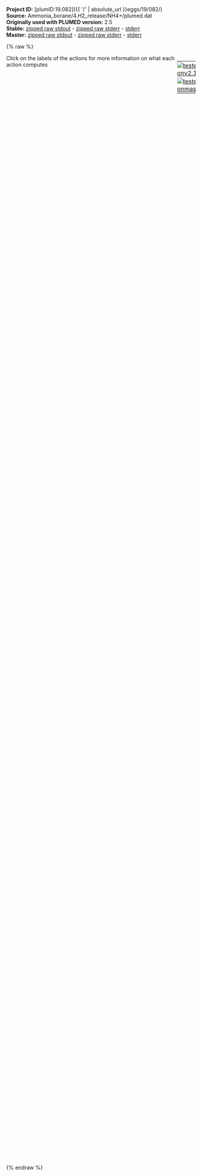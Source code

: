 **Project ID:** [plumID:19.082]({{ '/' | absolute_url }}eggs/19/082/)  
**Source:** Ammonia_borane/4.H2_release/NH4+/plumed.dat  
**Originally used with PLUMED version:** 2.5  
**Stable:** [zipped raw stdout](plumed.dat.plumed.stdout.txt.zip) - [zipped raw stderr](plumed.dat.plumed.stderr.txt.zip) - [stderr](plumed.dat.plumed.stderr)  
**Master:** [zipped raw stdout](plumed.dat.plumed_master.stdout.txt.zip) - [zipped raw stderr](plumed.dat.plumed_master.stderr.txt.zip) - [stderr](plumed.dat.plumed_master.stderr)  

{% raw %}
<div style="width: 100%; float:left">
<div style="width: 90%; float:left" id="value_details_data/Ammonia_borane/4.H2_release/NH4+/plumed.dat"> Click on the labels of the actions for more information on what each action computes </div>
<div style="width: 10%; float:left"><table><tr><td style="padding:1px"><a href="plumed.dat.plumed.stderr"><img src="https://img.shields.io/badge/v2.10-passing-green.svg" alt="tested onv2.10" /></a></td></tr><tr><td style="padding:1px"><a href="plumed.dat.plumed_master.stderr"><img src="https://img.shields.io/badge/master-passing-green.svg" alt="tested onmaster" /></a></td></tr></table></div></div>
<pre style="width=97%;">
<span style="color:blue" class="comment">#RESTART</span>
<span class="plumedtooltip" style="color:green">UNITS<span class="right">This command sets the internal units for the code. <a href="https://www.plumed.org/doc-master/user-doc/html/_u_n_i_t_s.html" style="color:green">More details</a><i></i></span></span> <span class="plumedtooltip">LENGTH<span class="right">the units of lengths<i></i></span></span>=A

<span style="display:none;" id="data/Ammonia_borane/4.H2_release/NH4+/plumed.dat">The UNITS action with label <b></b> calculates something</span><b name="data/Ammonia_borane/4.H2_release/NH4+/plumed.dath" onclick='showPath("data/Ammonia_borane/4.H2_release/NH4+/plumed.dat","data/Ammonia_borane/4.H2_release/NH4+/plumed.dath","data/Ammonia_borane/4.H2_release/NH4+/plumed.dath","violet")'>h</b><span style="display:none;" id="data/Ammonia_borane/4.H2_release/NH4+/plumed.dath">The GROUP action with label <b>h</b> calculates the following quantities:<table  align="center" frame="void" width="95%" cellpadding="5%"><tr><td width="5%"><b> Quantity </b>  </td><td width="5%"><b> Type </b>  </td><td><b> Description </b> </td></tr><tr><td width="5%">h</td><td width="5%"><font color="violet">atoms</font></td><td>indices of atoms specified in GROUP</td></tr></table></span>: <span class="plumedtooltip" style="color:green">GROUP<span class="right">Define a group of atoms so that a particular list of atoms can be referenced with a single label in definitions of CVs or virtual atoms. <a href="https://www.plumed.org/doc-master/user-doc/html/_g_r_o_u_p.html" style="color:green">More details</a><i></i></span></span> <span class="plumedtooltip">ATOMS<span class="right">the numerical indexes for the set of atoms in the group<i></i></span></span>=5-128:16,6-128:16,7-128:16,8-128:16,9-128:16,10-128:16,11-128:16,12-128:16,13-128:16,14-128:16,15-128:16,16-128:16   
<b name="data/Ammonia_borane/4.H2_release/NH4+/plumed.dathb" onclick='showPath("data/Ammonia_borane/4.H2_release/NH4+/plumed.dat","data/Ammonia_borane/4.H2_release/NH4+/plumed.dathb","data/Ammonia_borane/4.H2_release/NH4+/plumed.dathb","violet")'>hb</b><span style="display:none;" id="data/Ammonia_borane/4.H2_release/NH4+/plumed.dathb">The GROUP action with label <b>hb</b> calculates the following quantities:<table  align="center" frame="void" width="95%" cellpadding="5%"><tr><td width="5%"><b> Quantity </b>  </td><td width="5%"><b> Type </b>  </td><td><b> Description </b> </td></tr><tr><td width="5%">hb</td><td width="5%"><font color="violet">atoms</font></td><td>indices of atoms specified in GROUP</td></tr></table></span>: <span class="plumedtooltip" style="color:green">GROUP<span class="right">Define a group of atoms so that a particular list of atoms can be referenced with a single label in definitions of CVs or virtual atoms. <a href="https://www.plumed.org/doc-master/user-doc/html/_g_r_o_u_p.html" style="color:green">More details</a><i></i></span></span> <span class="plumedtooltip">ATOMS<span class="right">the numerical indexes for the set of atoms in the group<i></i></span></span>=7-128:16,8-128:16,13-128:16,14-128:16,15-128:16,16-128:16  
<b name="data/Ammonia_borane/4.H2_release/NH4+/plumed.dathn" onclick='showPath("data/Ammonia_borane/4.H2_release/NH4+/plumed.dat","data/Ammonia_borane/4.H2_release/NH4+/plumed.dathn","data/Ammonia_borane/4.H2_release/NH4+/plumed.dathn","violet")'>hn</b><span style="display:none;" id="data/Ammonia_borane/4.H2_release/NH4+/plumed.dathn">The GROUP action with label <b>hn</b> calculates the following quantities:<table  align="center" frame="void" width="95%" cellpadding="5%"><tr><td width="5%"><b> Quantity </b>  </td><td width="5%"><b> Type </b>  </td><td><b> Description </b> </td></tr><tr><td width="5%">hn</td><td width="5%"><font color="violet">atoms</font></td><td>indices of atoms specified in GROUP</td></tr></table></span>: <span class="plumedtooltip" style="color:green">GROUP<span class="right">Define a group of atoms so that a particular list of atoms can be referenced with a single label in definitions of CVs or virtual atoms. <a href="https://www.plumed.org/doc-master/user-doc/html/_g_r_o_u_p.html" style="color:green">More details</a><i></i></span></span> <span class="plumedtooltip">ATOMS<span class="right">the numerical indexes for the set of atoms in the group<i></i></span></span>=5-128:16,6-128:16,9-128:16,10-128:16,11-128:16,12-128:16  
<b name="data/Ammonia_borane/4.H2_release/NH4+/plumed.datn" onclick='showPath("data/Ammonia_borane/4.H2_release/NH4+/plumed.dat","data/Ammonia_borane/4.H2_release/NH4+/plumed.datn","data/Ammonia_borane/4.H2_release/NH4+/plumed.datn","violet")'>n</b><span style="display:none;" id="data/Ammonia_borane/4.H2_release/NH4+/plumed.datn">The GROUP action with label <b>n</b> calculates the following quantities:<table  align="center" frame="void" width="95%" cellpadding="5%"><tr><td width="5%"><b> Quantity </b>  </td><td width="5%"><b> Type </b>  </td><td><b> Description </b> </td></tr><tr><td width="5%">n</td><td width="5%"><font color="violet">atoms</font></td><td>indices of atoms specified in GROUP</td></tr></table></span>: <span class="plumedtooltip" style="color:green">GROUP<span class="right">Define a group of atoms so that a particular list of atoms can be referenced with a single label in definitions of CVs or virtual atoms. <a href="https://www.plumed.org/doc-master/user-doc/html/_g_r_o_u_p.html" style="color:green">More details</a><i></i></span></span> <span class="plumedtooltip">ATOMS<span class="right">the numerical indexes for the set of atoms in the group<i></i></span></span>=3-128:16,4-128:16   
<b name="data/Ammonia_borane/4.H2_release/NH4+/plumed.datb" onclick='showPath("data/Ammonia_borane/4.H2_release/NH4+/plumed.dat","data/Ammonia_borane/4.H2_release/NH4+/plumed.datb","data/Ammonia_borane/4.H2_release/NH4+/plumed.datb","violet")'>b</b><span style="display:none;" id="data/Ammonia_borane/4.H2_release/NH4+/plumed.datb">The GROUP action with label <b>b</b> calculates the following quantities:<table  align="center" frame="void" width="95%" cellpadding="5%"><tr><td width="5%"><b> Quantity </b>  </td><td width="5%"><b> Type </b>  </td><td><b> Description </b> </td></tr><tr><td width="5%">b</td><td width="5%"><font color="violet">atoms</font></td><td>indices of atoms specified in GROUP</td></tr></table></span>: <span class="plumedtooltip" style="color:green">GROUP<span class="right">Define a group of atoms so that a particular list of atoms can be referenced with a single label in definitions of CVs or virtual atoms. <a href="https://www.plumed.org/doc-master/user-doc/html/_g_r_o_u_p.html" style="color:green">More details</a><i></i></span></span> <span class="plumedtooltip">ATOMS<span class="right">the numerical indexes for the set of atoms in the group<i></i></span></span>=1-128:16,2-128:16 
<b name="data/Ammonia_borane/4.H2_release/NH4+/plumed.datbn1" onclick='showPath("data/Ammonia_borane/4.H2_release/NH4+/plumed.dat","data/Ammonia_borane/4.H2_release/NH4+/plumed.datbn1","data/Ammonia_borane/4.H2_release/NH4+/plumed.datbn1","violet")'>bn1</b><span style="display:none;" id="data/Ammonia_borane/4.H2_release/NH4+/plumed.datbn1">The GROUP action with label <b>bn1</b> calculates the following quantities:<table  align="center" frame="void" width="95%" cellpadding="5%"><tr><td width="5%"><b> Quantity </b>  </td><td width="5%"><b> Type </b>  </td><td><b> Description </b> </td></tr><tr><td width="5%">bn1</td><td width="5%"><font color="violet">atoms</font></td><td>indices of atoms specified in GROUP</td></tr></table></span>: <span class="plumedtooltip" style="color:green">GROUP<span class="right">Define a group of atoms so that a particular list of atoms can be referenced with a single label in definitions of CVs or virtual atoms. <a href="https://www.plumed.org/doc-master/user-doc/html/_g_r_o_u_p.html" style="color:green">More details</a><i></i></span></span> <span class="plumedtooltip">ATOMS<span class="right">the numerical indexes for the set of atoms in the group<i></i></span></span>=1-128:16,3-128:16 
<b name="data/Ammonia_borane/4.H2_release/NH4+/plumed.datbn2" onclick='showPath("data/Ammonia_borane/4.H2_release/NH4+/plumed.dat","data/Ammonia_borane/4.H2_release/NH4+/plumed.datbn2","data/Ammonia_borane/4.H2_release/NH4+/plumed.datbn2","violet")'>bn2</b><span style="display:none;" id="data/Ammonia_borane/4.H2_release/NH4+/plumed.datbn2">The GROUP action with label <b>bn2</b> calculates the following quantities:<table  align="center" frame="void" width="95%" cellpadding="5%"><tr><td width="5%"><b> Quantity </b>  </td><td width="5%"><b> Type </b>  </td><td><b> Description </b> </td></tr><tr><td width="5%">bn2</td><td width="5%"><font color="violet">atoms</font></td><td>indices of atoms specified in GROUP</td></tr></table></span>: <span class="plumedtooltip" style="color:green">GROUP<span class="right">Define a group of atoms so that a particular list of atoms can be referenced with a single label in definitions of CVs or virtual atoms. <a href="https://www.plumed.org/doc-master/user-doc/html/_g_r_o_u_p.html" style="color:green">More details</a><i></i></span></span> <span class="plumedtooltip">ATOMS<span class="right">the numerical indexes for the set of atoms in the group<i></i></span></span>=2-128:16,4-128:16 

<span id="data/Ammonia_borane/4.H2_release/NH4+/plumed.datcnHB_short"><b name="data/Ammonia_borane/4.H2_release/NH4+/plumed.datcnHB" onclick='showPath("data/Ammonia_borane/4.H2_release/NH4+/plumed.dat","data/Ammonia_borane/4.H2_release/NH4+/plumed.datcnHB","data/Ammonia_borane/4.H2_release/NH4+/plumed.datcnHB_shortcut","blue")'>cnHB</b><span style="display:none;" id="data/Ammonia_borane/4.H2_release/NH4+/plumed.datcnHB_shortcut">The COORDINATIONNUMBER action with label <b>cnHB</b> calculates the following quantities:<table  align="center" frame="void" width="95%" cellpadding="5%"><tr><td width="5%"><b> Quantity </b>  </td><td width="5%"><b> Type </b>  </td><td><b> Description </b> </td></tr><tr><td width="5%">cnHB</td><td width="5%"><font color="blue">vector</font></td><td>the coordination numbers of the specified atoms</td></tr><tr><td width="5%">cnHB_max</td><td width="5%"><font color="black">scalar</font></td><td>the maximum colvar</td></tr></table></span>: <span class="plumedtooltip" style="color:green">COORDINATIONNUMBER<span class="right">Calculate the coordination numbers of atoms so that you can then calculate functions of the distribution of This action is <a class="toggler" href='javascript:;' onclick='toggleDisplay("data/Ammonia_borane/4.H2_release/NH4+/plumed.datcnHB");'>a shortcut</a>. <a href="https://www.plumed.org/doc-master/user-doc/html/_c_o_o_r_d_i_n_a_t_i_o_n_n_u_m_b_e_r.html">More details</a><i></i></span></span> <span class="plumedtooltip">SPECIESA<span class="right">this keyword is used for colvars such as the coordination number<i></i></span></span>=<b name="data/Ammonia_borane/4.H2_release/NH4+/plumed.dathb">hb</b> <span class="plumedtooltip">SPECIESB<span class="right">this keyword is used for colvars such as the coordination number<i></i></span></span>=<b name="data/Ammonia_borane/4.H2_release/NH4+/plumed.datb">b</b> <span class="plumedtooltip">SWITCH<span class="right">the switching function that it used in the construction of the contact matrix<i></i></span></span>={RATIONAL D_0=0.0 R_0=1.8 NN=6 MM=12} <span class="plumedtooltip">MAX<span class="right">calculate the maximum value<i></i></span></span>={BETA=0.02}
</span><span id="data/Ammonia_borane/4.H2_release/NH4+/plumed.datcnHB_long" style="display:none;"><span style="color:blue" class="comment"># PLUMED interprets the command:
</span><span class="toggler" style="color:red" onclick='toggleDisplay("data/Ammonia_borane/4.H2_release/NH4+/plumed.datcnHB")'># cnHB: COORDINATIONNUMBER SPECIESA=hb SPECIESB=b SWITCH={RATIONAL D_0=0.0 R_0=1.8 NN=6 MM=12} MAX={BETA=0.02}</span>
<span style="color:blue" class="comment"># as follows (Click the red comment above to revert to the short version of the input):</span>
<b name="data/Ammonia_borane/4.H2_release/NH4+/plumed.datcnHB_grp" onclick='showPath("data/Ammonia_borane/4.H2_release/NH4+/plumed.dat","data/Ammonia_borane/4.H2_release/NH4+/plumed.datcnHB_grp","data/Ammonia_borane/4.H2_release/NH4+/plumed.datcnHB_grp","violet")'>cnHB_grp</b><span style="display:none;" id="data/Ammonia_borane/4.H2_release/NH4+/plumed.datcnHB_grp">The GROUP action with label <b>cnHB_grp</b> calculates the following quantities:<table  align="center" frame="void" width="95%" cellpadding="5%"><tr><td width="5%"><b> Quantity </b>  </td><td width="5%"><b> Type </b>  </td><td><b> Description </b> </td></tr><tr><td width="5%">cnHB_grp</td><td width="5%"><font color="violet">atoms</font></td><td>indices of atoms specified in GROUP</td></tr></table></span>: <span class="plumedtooltip" style="color:green">GROUP<span class="right">Define a group of atoms so that a particular list of atoms can be referenced with a single label in definitions of CVs or virtual atoms. <a href="https://www.plumed.org/doc-master/user-doc/html/_g_r_o_u_p.html" style="color:green">More details</a><i></i></span></span> <span class="plumedtooltip">ATOMS<span class="right">the numerical indexes for the set of atoms in the group<i></i></span></span>=<b name="data/Ammonia_borane/4.H2_release/NH4+/plumed.dathb">hb</b>
<b name="data/Ammonia_borane/4.H2_release/NH4+/plumed.datcnHB_mat" onclick='showPath("data/Ammonia_borane/4.H2_release/NH4+/plumed.dat","data/Ammonia_borane/4.H2_release/NH4+/plumed.datcnHB_mat","data/Ammonia_borane/4.H2_release/NH4+/plumed.datcnHB_mat","red")'>cnHB_mat</b><span style="display:none;" id="data/Ammonia_borane/4.H2_release/NH4+/plumed.datcnHB_mat">The CONTACT_MATRIX action with label <b>cnHB_mat</b> calculates the following quantities:<table  align="center" frame="void" width="95%" cellpadding="5%"><tr><td width="5%"><b> Quantity </b>  </td><td width="5%"><b> Type </b>  </td><td><b> Description </b> </td></tr><tr><td width="5%">cnHB_mat</td><td width="5%"><font color="red">matrix</font></td><td>a matrix containing the weights for the bonds between each pair of atoms</td></tr></table></span>: <span class="plumedtooltip" style="color:green">CONTACT_MATRIX<span class="right">Adjacency matrix in which two atoms are adjacent if they are within a certain cutoff. <a href="https://www.plumed.org/doc-master/user-doc/html/_c_o_n_t_a_c_t__m_a_t_r_i_x.html" style="color:green">More details</a><i></i></span></span> <span class="plumedtooltip">GROUPA<span class="right"><i></i></span></span>=<b name="data/Ammonia_borane/4.H2_release/NH4+/plumed.dathb">hb</b> <span class="plumedtooltip">GROUPB<span class="right"><i></i></span></span>=<b name="data/Ammonia_borane/4.H2_release/NH4+/plumed.datb">b</b> <span class="plumedtooltip">SWITCH<span class="right">specify the switching function to use between two sets of indistinguishable atoms<i></i></span></span>={RATIONAL D_0=0.0 R_0=1.8 NN=6 MM=12}
<b name="data/Ammonia_borane/4.H2_release/NH4+/plumed.datcnHB_ones" onclick='showPath("data/Ammonia_borane/4.H2_release/NH4+/plumed.dat","data/Ammonia_borane/4.H2_release/NH4+/plumed.datcnHB_ones","data/Ammonia_borane/4.H2_release/NH4+/plumed.datcnHB_ones","blue")'>cnHB_ones</b><span style="display:none;" id="data/Ammonia_borane/4.H2_release/NH4+/plumed.datcnHB_ones">The CONSTANT action with label <b>cnHB_ones</b> calculates the following quantities:<table  align="center" frame="void" width="95%" cellpadding="5%"><tr><td width="5%"><b> Quantity </b>  </td><td width="5%"><b> Type </b>  </td><td><b> Description </b> </td></tr><tr><td width="5%">cnHB_ones</td><td width="5%"><font color="blue">vector</font></td><td>the constant value that was read from the plumed input</td></tr></table></span>: <span class="plumedtooltip" style="color:green">ONES<span class="right">Create a constant vector with all elements equal to one <a href="https://www.plumed.org/doc-master/user-doc/html/_o_n_e_s.html" style="color:green">More details</a><i></i></span></span> <span class="plumedtooltip">SIZE<span class="right">the number of ones that you would like to create<i></i></span></span>=16
<b name="data/Ammonia_borane/4.H2_release/NH4+/plumed.datcnHB" onclick='showPath("data/Ammonia_borane/4.H2_release/NH4+/plumed.dat","data/Ammonia_borane/4.H2_release/NH4+/plumed.datcnHB","data/Ammonia_borane/4.H2_release/NH4+/plumed.datcnHB","blue")'>cnHB</b><span style="display:none;" id="data/Ammonia_borane/4.H2_release/NH4+/plumed.datcnHB">The MATRIX_VECTOR_PRODUCT action with label <b>cnHB</b> calculates the following quantities:<table  align="center" frame="void" width="95%" cellpadding="5%"><tr><td width="5%"><b> Quantity </b>  </td><td width="5%"><b> Type </b>  </td><td><b> Description </b> </td></tr><tr><td width="5%">cnHB</td><td width="5%"><font color="blue">vector</font></td><td>the vector that is obtained by taking the product between the matrix and the vector that were input</td></tr></table></span>: <span class="plumedtooltip" style="color:green">MATRIX_VECTOR_PRODUCT<span class="right">Calculate the product of the matrix and the vector <a href="https://www.plumed.org/doc-master/user-doc/html/_m_a_t_r_i_x__v_e_c_t_o_r__p_r_o_d_u_c_t.html" style="color:green">More details</a><i></i></span></span>  <span class="plumedtooltip">ARG<span class="right">the label for the matrix and the vector/scalar that are being multiplied<i></i></span></span>=<b name="data/Ammonia_borane/4.H2_release/NH4+/plumed.datcnHB_mat">cnHB_mat</b>,<b name="data/Ammonia_borane/4.H2_release/NH4+/plumed.datcnHB_ones">cnHB_ones</b>
<b name="data/Ammonia_borane/4.H2_release/NH4+/plumed.datcnHB_caverage" onclick='showPath("data/Ammonia_borane/4.H2_release/NH4+/plumed.dat","data/Ammonia_borane/4.H2_release/NH4+/plumed.datcnHB_caverage","data/Ammonia_borane/4.H2_release/NH4+/plumed.datcnHB_caverage","black")'>cnHB_caverage</b><span style="display:none;" id="data/Ammonia_borane/4.H2_release/NH4+/plumed.datcnHB_caverage">The MEAN action with label <b>cnHB_caverage</b> calculates the following quantities:<table  align="center" frame="void" width="95%" cellpadding="5%"><tr><td width="5%"><b> Quantity </b>  </td><td width="5%"><b> Type </b>  </td><td><b> Description </b> </td></tr><tr><td width="5%">cnHB_caverage</td><td width="5%"><font color="black">scalar</font></td><td>the mean of all the elements in the input vector</td></tr></table></span>: <span class="plumedtooltip" style="color:green">MEAN<span class="right">Calculate the arithmetic mean of the elements in a vector <a href="https://www.plumed.org/doc-master/user-doc/html/_m_e_a_n.html" style="color:green">More details</a><i></i></span></span> <span class="plumedtooltip">ARG<span class="right">the values input to this function<i></i></span></span>=<b name="data/Ammonia_borane/4.H2_release/NH4+/plumed.datcnHB">cnHB</b> <span class="plumedtooltip">PERIODIC<span class="right">if the output of your function is periodic then you should specify the periodicity of the function<i></i></span></span>=NO
<b name="data/Ammonia_borane/4.H2_release/NH4+/plumed.datcnHB_me_max" onclick='showPath("data/Ammonia_borane/4.H2_release/NH4+/plumed.dat","data/Ammonia_borane/4.H2_release/NH4+/plumed.datcnHB_me_max","data/Ammonia_borane/4.H2_release/NH4+/plumed.datcnHB_me_max","blue")'>cnHB_me_max</b><span style="display:none;" id="data/Ammonia_borane/4.H2_release/NH4+/plumed.datcnHB_me_max">The CUSTOM action with label <b>cnHB_me_max</b> calculates the following quantities:<table  align="center" frame="void" width="95%" cellpadding="5%"><tr><td width="5%"><b> Quantity </b>  </td><td width="5%"><b> Type </b>  </td><td><b> Description </b> </td></tr><tr><td width="5%">cnHB_me_max</td><td width="5%"><font color="blue">vector</font></td><td>the vector obtained by doing an element-wise application of an arbitrary function to the input vectors</td></tr></table></span>: <span class="plumedtooltip" style="color:green">CUSTOM<span class="right">Calculate a combination of variables using a custom expression. <a href="https://www.plumed.org/doc-master/user-doc/html/_c_u_s_t_o_m.html" style="color:green">More details</a><i></i></span></span> <span class="plumedtooltip">ARG<span class="right">the values input to this function<i></i></span></span>=<b name="data/Ammonia_borane/4.H2_release/NH4+/plumed.datcnHB">cnHB</b> <span class="plumedtooltip">FUNC<span class="right">the function you wish to evaluate<i></i></span></span>=exp(x/0.02) <span class="plumedtooltip">PERIODIC<span class="right">if the output of your function is periodic then you should specify the periodicity of the function<i></i></span></span>=NO
<b name="data/Ammonia_borane/4.H2_release/NH4+/plumed.datcnHB_mec_max" onclick='showPath("data/Ammonia_borane/4.H2_release/NH4+/plumed.dat","data/Ammonia_borane/4.H2_release/NH4+/plumed.datcnHB_mec_max","data/Ammonia_borane/4.H2_release/NH4+/plumed.datcnHB_mec_max","black")'>cnHB_mec_max</b><span style="display:none;" id="data/Ammonia_borane/4.H2_release/NH4+/plumed.datcnHB_mec_max">The SUM action with label <b>cnHB_mec_max</b> calculates the following quantities:<table  align="center" frame="void" width="95%" cellpadding="5%"><tr><td width="5%"><b> Quantity </b>  </td><td width="5%"><b> Type </b>  </td><td><b> Description </b> </td></tr><tr><td width="5%">cnHB_mec_max</td><td width="5%"><font color="black">scalar</font></td><td>the sum of all the elements in the input vector</td></tr></table></span>: <span class="plumedtooltip" style="color:green">SUM<span class="right">Calculate the sum of the arguments <a href="https://www.plumed.org/doc-master/user-doc/html/_s_u_m.html" style="color:green">More details</a><i></i></span></span> <span class="plumedtooltip">ARG<span class="right">the values input to this function<i></i></span></span>=<b name="data/Ammonia_borane/4.H2_release/NH4+/plumed.datcnHB_me_max">cnHB_me_max</b> <span class="plumedtooltip">PERIODIC<span class="right">if the output of your function is periodic then you should specify the periodicity of the function<i></i></span></span>=NO
<b name="data/Ammonia_borane/4.H2_release/NH4+/plumed.datcnHB_max" onclick='showPath("data/Ammonia_borane/4.H2_release/NH4+/plumed.dat","data/Ammonia_borane/4.H2_release/NH4+/plumed.datcnHB_max","data/Ammonia_borane/4.H2_release/NH4+/plumed.datcnHB_max","black")'>cnHB_max</b><span style="display:none;" id="data/Ammonia_borane/4.H2_release/NH4+/plumed.datcnHB_max">The CUSTOM action with label <b>cnHB_max</b> calculates the following quantities:<table  align="center" frame="void" width="95%" cellpadding="5%"><tr><td width="5%"><b> Quantity </b>  </td><td width="5%"><b> Type </b>  </td><td><b> Description </b> </td></tr><tr><td width="5%">cnHB_max</td><td width="5%"><font color="black">scalar</font></td><td>an arbitrary function</td></tr></table></span>: <span class="plumedtooltip" style="color:green">CUSTOM<span class="right">Calculate a combination of variables using a custom expression. <a href="https://www.plumed.org/doc-master/user-doc/html/_c_u_s_t_o_m.html" style="color:green">More details</a><i></i></span></span> <span class="plumedtooltip">ARG<span class="right">the values input to this function<i></i></span></span>=<b name="data/Ammonia_borane/4.H2_release/NH4+/plumed.datcnHB_mec_max">cnHB_mec_max</b> <span class="plumedtooltip">FUNC<span class="right">the function you wish to evaluate<i></i></span></span>=0.02*log(x) <span class="plumedtooltip">PERIODIC<span class="right">if the output of your function is periodic then you should specify the periodicity of the function<i></i></span></span>=NO
<span style="color:blue"># --- End of included input --- </span></span><span id="data/Ammonia_borane/4.H2_release/NH4+/plumed.datcnHH_short"><b name="data/Ammonia_borane/4.H2_release/NH4+/plumed.datcnHH" onclick='showPath("data/Ammonia_borane/4.H2_release/NH4+/plumed.dat","data/Ammonia_borane/4.H2_release/NH4+/plumed.datcnHH","data/Ammonia_borane/4.H2_release/NH4+/plumed.datcnHH_shortcut","blue")'>cnHH</b><span style="display:none;" id="data/Ammonia_borane/4.H2_release/NH4+/plumed.datcnHH_shortcut">The COORDINATIONNUMBER action with label <b>cnHH</b> calculates the following quantities:<table  align="center" frame="void" width="95%" cellpadding="5%"><tr><td width="5%"><b> Quantity </b>  </td><td width="5%"><b> Type </b>  </td><td><b> Description </b> </td></tr><tr><td width="5%">cnHH</td><td width="5%"><font color="blue">vector</font></td><td>the coordination numbers of the specified atoms</td></tr><tr><td width="5%">cnHH_max</td><td width="5%"><font color="black">scalar</font></td><td>the maximum colvar</td></tr></table></span>: <span class="plumedtooltip" style="color:green">COORDINATIONNUMBER<span class="right">Calculate the coordination numbers of atoms so that you can then calculate functions of the distribution of This action is <a class="toggler" href='javascript:;' onclick='toggleDisplay("data/Ammonia_borane/4.H2_release/NH4+/plumed.datcnHH");'>a shortcut</a>. <a href="https://www.plumed.org/doc-master/user-doc/html/_c_o_o_r_d_i_n_a_t_i_o_n_n_u_m_b_e_r.html">More details</a><i></i></span></span> <span class="plumedtooltip">SPECIESA<span class="right">this keyword is used for colvars such as the coordination number<i></i></span></span>=<b name="data/Ammonia_borane/4.H2_release/NH4+/plumed.dathn">hn</b> <span class="plumedtooltip">SPECIESB<span class="right">this keyword is used for colvars such as the coordination number<i></i></span></span>=<b name="data/Ammonia_borane/4.H2_release/NH4+/plumed.dathb">hb</b> <span class="plumedtooltip">SWITCH<span class="right">the switching function that it used in the construction of the contact matrix<i></i></span></span>={GAUSSIAN R_0=0.2 D_0=0.8 } <span class="plumedtooltip">MAX<span class="right">calculate the maximum value<i></i></span></span>={BETA=0.02}
</span><span id="data/Ammonia_borane/4.H2_release/NH4+/plumed.datcnHH_long" style="display:none;"><span style="color:blue" class="comment"># PLUMED interprets the command:
</span><span class="toggler" style="color:red" onclick='toggleDisplay("data/Ammonia_borane/4.H2_release/NH4+/plumed.datcnHH")'># cnHH: COORDINATIONNUMBER SPECIESA=hn SPECIESB=hb SWITCH={GAUSSIAN R_0=0.2 D_0=0.8 } MAX={BETA=0.02}</span>
<span style="color:blue" class="comment"># as follows (Click the red comment above to revert to the short version of the input):</span>
<b name="data/Ammonia_borane/4.H2_release/NH4+/plumed.datcnHH_grp" onclick='showPath("data/Ammonia_borane/4.H2_release/NH4+/plumed.dat","data/Ammonia_borane/4.H2_release/NH4+/plumed.datcnHH_grp","data/Ammonia_borane/4.H2_release/NH4+/plumed.datcnHH_grp","violet")'>cnHH_grp</b><span style="display:none;" id="data/Ammonia_borane/4.H2_release/NH4+/plumed.datcnHH_grp">The GROUP action with label <b>cnHH_grp</b> calculates the following quantities:<table  align="center" frame="void" width="95%" cellpadding="5%"><tr><td width="5%"><b> Quantity </b>  </td><td width="5%"><b> Type </b>  </td><td><b> Description </b> </td></tr><tr><td width="5%">cnHH_grp</td><td width="5%"><font color="violet">atoms</font></td><td>indices of atoms specified in GROUP</td></tr></table></span>: <span class="plumedtooltip" style="color:green">GROUP<span class="right">Define a group of atoms so that a particular list of atoms can be referenced with a single label in definitions of CVs or virtual atoms. <a href="https://www.plumed.org/doc-master/user-doc/html/_g_r_o_u_p.html" style="color:green">More details</a><i></i></span></span> <span class="plumedtooltip">ATOMS<span class="right">the numerical indexes for the set of atoms in the group<i></i></span></span>=<b name="data/Ammonia_borane/4.H2_release/NH4+/plumed.dathn">hn</b>
<b name="data/Ammonia_borane/4.H2_release/NH4+/plumed.datcnHH_mat" onclick='showPath("data/Ammonia_borane/4.H2_release/NH4+/plumed.dat","data/Ammonia_borane/4.H2_release/NH4+/plumed.datcnHH_mat","data/Ammonia_borane/4.H2_release/NH4+/plumed.datcnHH_mat","red")'>cnHH_mat</b><span style="display:none;" id="data/Ammonia_borane/4.H2_release/NH4+/plumed.datcnHH_mat">The CONTACT_MATRIX action with label <b>cnHH_mat</b> calculates the following quantities:<table  align="center" frame="void" width="95%" cellpadding="5%"><tr><td width="5%"><b> Quantity </b>  </td><td width="5%"><b> Type </b>  </td><td><b> Description </b> </td></tr><tr><td width="5%">cnHH_mat</td><td width="5%"><font color="red">matrix</font></td><td>a matrix containing the weights for the bonds between each pair of atoms</td></tr></table></span>: <span class="plumedtooltip" style="color:green">CONTACT_MATRIX<span class="right">Adjacency matrix in which two atoms are adjacent if they are within a certain cutoff. <a href="https://www.plumed.org/doc-master/user-doc/html/_c_o_n_t_a_c_t__m_a_t_r_i_x.html" style="color:green">More details</a><i></i></span></span> <span class="plumedtooltip">GROUPA<span class="right"><i></i></span></span>=<b name="data/Ammonia_borane/4.H2_release/NH4+/plumed.dathn">hn</b> <span class="plumedtooltip">GROUPB<span class="right"><i></i></span></span>=<b name="data/Ammonia_borane/4.H2_release/NH4+/plumed.dathb">hb</b> <span class="plumedtooltip">SWITCH<span class="right">specify the switching function to use between two sets of indistinguishable atoms<i></i></span></span>={GAUSSIAN R_0=0.2 D_0=0.8 }
<b name="data/Ammonia_borane/4.H2_release/NH4+/plumed.datcnHH_ones" onclick='showPath("data/Ammonia_borane/4.H2_release/NH4+/plumed.dat","data/Ammonia_borane/4.H2_release/NH4+/plumed.datcnHH_ones","data/Ammonia_borane/4.H2_release/NH4+/plumed.datcnHH_ones","blue")'>cnHH_ones</b><span style="display:none;" id="data/Ammonia_borane/4.H2_release/NH4+/plumed.datcnHH_ones">The CONSTANT action with label <b>cnHH_ones</b> calculates the following quantities:<table  align="center" frame="void" width="95%" cellpadding="5%"><tr><td width="5%"><b> Quantity </b>  </td><td width="5%"><b> Type </b>  </td><td><b> Description </b> </td></tr><tr><td width="5%">cnHH_ones</td><td width="5%"><font color="blue">vector</font></td><td>the constant value that was read from the plumed input</td></tr></table></span>: <span class="plumedtooltip" style="color:green">ONES<span class="right">Create a constant vector with all elements equal to one <a href="https://www.plumed.org/doc-master/user-doc/html/_o_n_e_s.html" style="color:green">More details</a><i></i></span></span> <span class="plumedtooltip">SIZE<span class="right">the number of ones that you would like to create<i></i></span></span>=48
<b name="data/Ammonia_borane/4.H2_release/NH4+/plumed.datcnHH" onclick='showPath("data/Ammonia_borane/4.H2_release/NH4+/plumed.dat","data/Ammonia_borane/4.H2_release/NH4+/plumed.datcnHH","data/Ammonia_borane/4.H2_release/NH4+/plumed.datcnHH","blue")'>cnHH</b><span style="display:none;" id="data/Ammonia_borane/4.H2_release/NH4+/plumed.datcnHH">The MATRIX_VECTOR_PRODUCT action with label <b>cnHH</b> calculates the following quantities:<table  align="center" frame="void" width="95%" cellpadding="5%"><tr><td width="5%"><b> Quantity </b>  </td><td width="5%"><b> Type </b>  </td><td><b> Description </b> </td></tr><tr><td width="5%">cnHH</td><td width="5%"><font color="blue">vector</font></td><td>the vector that is obtained by taking the product between the matrix and the vector that were input</td></tr></table></span>: <span class="plumedtooltip" style="color:green">MATRIX_VECTOR_PRODUCT<span class="right">Calculate the product of the matrix and the vector <a href="https://www.plumed.org/doc-master/user-doc/html/_m_a_t_r_i_x__v_e_c_t_o_r__p_r_o_d_u_c_t.html" style="color:green">More details</a><i></i></span></span>  <span class="plumedtooltip">ARG<span class="right">the label for the matrix and the vector/scalar that are being multiplied<i></i></span></span>=<b name="data/Ammonia_borane/4.H2_release/NH4+/plumed.datcnHH_mat">cnHH_mat</b>,<b name="data/Ammonia_borane/4.H2_release/NH4+/plumed.datcnHH_ones">cnHH_ones</b>
<b name="data/Ammonia_borane/4.H2_release/NH4+/plumed.datcnHH_caverage" onclick='showPath("data/Ammonia_borane/4.H2_release/NH4+/plumed.dat","data/Ammonia_borane/4.H2_release/NH4+/plumed.datcnHH_caverage","data/Ammonia_borane/4.H2_release/NH4+/plumed.datcnHH_caverage","black")'>cnHH_caverage</b><span style="display:none;" id="data/Ammonia_borane/4.H2_release/NH4+/plumed.datcnHH_caverage">The MEAN action with label <b>cnHH_caverage</b> calculates the following quantities:<table  align="center" frame="void" width="95%" cellpadding="5%"><tr><td width="5%"><b> Quantity </b>  </td><td width="5%"><b> Type </b>  </td><td><b> Description </b> </td></tr><tr><td width="5%">cnHH_caverage</td><td width="5%"><font color="black">scalar</font></td><td>the mean of all the elements in the input vector</td></tr></table></span>: <span class="plumedtooltip" style="color:green">MEAN<span class="right">Calculate the arithmetic mean of the elements in a vector <a href="https://www.plumed.org/doc-master/user-doc/html/_m_e_a_n.html" style="color:green">More details</a><i></i></span></span> <span class="plumedtooltip">ARG<span class="right">the values input to this function<i></i></span></span>=<b name="data/Ammonia_borane/4.H2_release/NH4+/plumed.datcnHH">cnHH</b> <span class="plumedtooltip">PERIODIC<span class="right">if the output of your function is periodic then you should specify the periodicity of the function<i></i></span></span>=NO
<b name="data/Ammonia_borane/4.H2_release/NH4+/plumed.datcnHH_me_max" onclick='showPath("data/Ammonia_borane/4.H2_release/NH4+/plumed.dat","data/Ammonia_borane/4.H2_release/NH4+/plumed.datcnHH_me_max","data/Ammonia_borane/4.H2_release/NH4+/plumed.datcnHH_me_max","blue")'>cnHH_me_max</b><span style="display:none;" id="data/Ammonia_borane/4.H2_release/NH4+/plumed.datcnHH_me_max">The CUSTOM action with label <b>cnHH_me_max</b> calculates the following quantities:<table  align="center" frame="void" width="95%" cellpadding="5%"><tr><td width="5%"><b> Quantity </b>  </td><td width="5%"><b> Type </b>  </td><td><b> Description </b> </td></tr><tr><td width="5%">cnHH_me_max</td><td width="5%"><font color="blue">vector</font></td><td>the vector obtained by doing an element-wise application of an arbitrary function to the input vectors</td></tr></table></span>: <span class="plumedtooltip" style="color:green">CUSTOM<span class="right">Calculate a combination of variables using a custom expression. <a href="https://www.plumed.org/doc-master/user-doc/html/_c_u_s_t_o_m.html" style="color:green">More details</a><i></i></span></span> <span class="plumedtooltip">ARG<span class="right">the values input to this function<i></i></span></span>=<b name="data/Ammonia_borane/4.H2_release/NH4+/plumed.datcnHH">cnHH</b> <span class="plumedtooltip">FUNC<span class="right">the function you wish to evaluate<i></i></span></span>=exp(x/0.02) <span class="plumedtooltip">PERIODIC<span class="right">if the output of your function is periodic then you should specify the periodicity of the function<i></i></span></span>=NO
<b name="data/Ammonia_borane/4.H2_release/NH4+/plumed.datcnHH_mec_max" onclick='showPath("data/Ammonia_borane/4.H2_release/NH4+/plumed.dat","data/Ammonia_borane/4.H2_release/NH4+/plumed.datcnHH_mec_max","data/Ammonia_borane/4.H2_release/NH4+/plumed.datcnHH_mec_max","black")'>cnHH_mec_max</b><span style="display:none;" id="data/Ammonia_borane/4.H2_release/NH4+/plumed.datcnHH_mec_max">The SUM action with label <b>cnHH_mec_max</b> calculates the following quantities:<table  align="center" frame="void" width="95%" cellpadding="5%"><tr><td width="5%"><b> Quantity </b>  </td><td width="5%"><b> Type </b>  </td><td><b> Description </b> </td></tr><tr><td width="5%">cnHH_mec_max</td><td width="5%"><font color="black">scalar</font></td><td>the sum of all the elements in the input vector</td></tr></table></span>: <span class="plumedtooltip" style="color:green">SUM<span class="right">Calculate the sum of the arguments <a href="https://www.plumed.org/doc-master/user-doc/html/_s_u_m.html" style="color:green">More details</a><i></i></span></span> <span class="plumedtooltip">ARG<span class="right">the values input to this function<i></i></span></span>=<b name="data/Ammonia_borane/4.H2_release/NH4+/plumed.datcnHH_me_max">cnHH_me_max</b> <span class="plumedtooltip">PERIODIC<span class="right">if the output of your function is periodic then you should specify the periodicity of the function<i></i></span></span>=NO
<b name="data/Ammonia_borane/4.H2_release/NH4+/plumed.datcnHH_max" onclick='showPath("data/Ammonia_borane/4.H2_release/NH4+/plumed.dat","data/Ammonia_borane/4.H2_release/NH4+/plumed.datcnHH_max","data/Ammonia_borane/4.H2_release/NH4+/plumed.datcnHH_max","black")'>cnHH_max</b><span style="display:none;" id="data/Ammonia_borane/4.H2_release/NH4+/plumed.datcnHH_max">The CUSTOM action with label <b>cnHH_max</b> calculates the following quantities:<table  align="center" frame="void" width="95%" cellpadding="5%"><tr><td width="5%"><b> Quantity </b>  </td><td width="5%"><b> Type </b>  </td><td><b> Description </b> </td></tr><tr><td width="5%">cnHH_max</td><td width="5%"><font color="black">scalar</font></td><td>an arbitrary function</td></tr></table></span>: <span class="plumedtooltip" style="color:green">CUSTOM<span class="right">Calculate a combination of variables using a custom expression. <a href="https://www.plumed.org/doc-master/user-doc/html/_c_u_s_t_o_m.html" style="color:green">More details</a><i></i></span></span> <span class="plumedtooltip">ARG<span class="right">the values input to this function<i></i></span></span>=<b name="data/Ammonia_borane/4.H2_release/NH4+/plumed.datcnHH_mec_max">cnHH_mec_max</b> <span class="plumedtooltip">FUNC<span class="right">the function you wish to evaluate<i></i></span></span>=0.02*log(x) <span class="plumedtooltip">PERIODIC<span class="right">if the output of your function is periodic then you should specify the periodicity of the function<i></i></span></span>=NO
<span style="color:blue"># --- End of included input --- </span></span><span id="data/Ammonia_borane/4.H2_release/NH4+/plumed.datdefexternal_short"><span class="plumedtooltip" style="color:green">EXTERNAL<span class="right">Calculate a restraint that is defined on a grid that is read during start up This action has <a class="toggler" href='javascript:;' onclick='toggleDisplay("data/Ammonia_borane/4.H2_release/NH4+/plumed.datdefexternal");'>hidden defaults</a>. <a href="https://www.plumed.org/doc-master/user-doc/html/_e_x_t_e_r_n_a_l.html">More details</a><i></i></span></span> <span class="plumedtooltip">ARG<span class="right">the labels of the scalars on which the bias will act<i></i></span></span>=<b name="data/Ammonia_borane/4.H2_release/NH4+/plumed.datcnHH">cnHH.max</b> <span class="plumedtooltip">FILE<span class="right">the name of the file containing the external potential<i></i></span></span>=ext_bias.dat <span class="plumedtooltip">LABEL<span class="right">a label for the action so that its output can be referenced in the input to other actions<i></i></span></span>=<b name="data/Ammonia_borane/4.H2_release/NH4+/plumed.datexternal" onclick='showPath("data/Ammonia_borane/4.H2_release/NH4+/plumed.dat","data/Ammonia_borane/4.H2_release/NH4+/plumed.datexternal","data/Ammonia_borane/4.H2_release/NH4+/plumed.datexternal","black")'>external</b><span style="display:none;" id="data/Ammonia_borane/4.H2_release/NH4+/plumed.datexternal">The EXTERNAL action with label <b>external</b> calculates the following quantities:<table  align="center" frame="void" width="95%" cellpadding="5%"><tr><td width="5%"><b> Quantity </b>  </td><td width="5%"><b> Type </b>  </td><td><b> Description </b> </td></tr><tr><td width="5%">external.bias</td><td width="5%"><font color="black">scalar</font></td><td>the instantaneous value of the bias potential</td></tr></table></span> 
</span><span id="data/Ammonia_borane/4.H2_release/NH4+/plumed.datdefexternal_long" style="display:none;"><span class="plumedtooltip" style="color:green">EXTERNAL<span class="right">Calculate a restraint that is defined on a grid that is read during start up This action uses the <a class="toggler" href='javascript:;' onclick='toggleDisplay("data/Ammonia_borane/4.H2_release/NH4+/plumed.datdefexternal");'>defaults shown here</a>. <a href="https://www.plumed.org/doc-master/user-doc/html/_e_x_t_e_r_n_a_l.html">More details</a><i></i></span></span> <span class="plumedtooltip">ARG<span class="right">the labels of the scalars on which the bias will act<i></i></span></span>=<b name="data/Ammonia_borane/4.H2_release/NH4+/plumed.datcnHH">cnHH.max</b> <span class="plumedtooltip">FILE<span class="right">the name of the file containing the external potential<i></i></span></span>=ext_bias.dat <span class="plumedtooltip">LABEL<span class="right">a label for the action so that its output can be referenced in the input to other actions<i></i></span></span>=<b name="data/Ammonia_borane/4.H2_release/NH4+/plumed.datexternal" onclick='showPath("data/Ammonia_borane/4.H2_release/NH4+/plumed.dat","data/Ammonia_borane/4.H2_release/NH4+/plumed.datexternal","data/Ammonia_borane/4.H2_release/NH4+/plumed.datexternal","black")'>external</b>  <span class="plumedtooltip">SCALE<span class="right"> a factor that multiplies the external potential, useful to invert free energies<i></i></span></span>=1.0
</span><br/><span id="data/Ammonia_borane/4.H2_release/NH4+/plumed.datdefrestraint_short"><span class="plumedtooltip" style="color:green">METAD<span class="right">Used to performed metadynamics on one or more collective variables. This action has <a class="toggler" href='javascript:;' onclick='toggleDisplay("data/Ammonia_borane/4.H2_release/NH4+/plumed.datdefrestraint");'>hidden defaults</a>. <a href="https://www.plumed.org/doc-master/user-doc/html/_m_e_t_a_d.html">More details</a><i></i></span></span> <span class="plumedtooltip">ARG<span class="right">the labels of the scalars on which the bias will act<i></i></span></span>=<b name="data/Ammonia_borane/4.H2_release/NH4+/plumed.datcnHH">cnHH.max</b> <span class="plumedtooltip">SIGMA<span class="right">the widths of the Gaussian hills<i></i></span></span>=0.05 <span class="plumedtooltip">HEIGHT<span class="right">the heights of the Gaussian hills<i></i></span></span>=0.1 <span class="plumedtooltip">PACE<span class="right">the frequency for hill addition<i></i></span></span>=4000 <span class="plumedtooltip">TEMP<span class="right">the system temperature - this is only needed if you are doing well-tempered metadynamics<i></i></span></span>=400 <span class="plumedtooltip">BIASFACTOR<span class="right">use well tempered metadynamics and use this bias factor<i></i></span></span>=10 <span class="plumedtooltip">LABEL<span class="right">a label for the action so that its output can be referenced in the input to other actions<i></i></span></span>=<b name="data/Ammonia_borane/4.H2_release/NH4+/plumed.datrestraint" onclick='showPath("data/Ammonia_borane/4.H2_release/NH4+/plumed.dat","data/Ammonia_borane/4.H2_release/NH4+/plumed.datrestraint","data/Ammonia_borane/4.H2_release/NH4+/plumed.datrestraint","black")'>restraint</b><span style="display:none;" id="data/Ammonia_borane/4.H2_release/NH4+/plumed.datrestraint">The METAD action with label <b>restraint</b> calculates the following quantities:<table  align="center" frame="void" width="95%" cellpadding="5%"><tr><td width="5%"><b> Quantity </b>  </td><td width="5%"><b> Type </b>  </td><td><b> Description </b> </td></tr><tr><td width="5%">restraint.bias</td><td width="5%"><font color="black">scalar</font></td><td>the instantaneous value of the bias potential</td></tr></table></span> 
</span><span id="data/Ammonia_borane/4.H2_release/NH4+/plumed.datdefrestraint_long" style="display:none;"><span class="plumedtooltip" style="color:green">METAD<span class="right">Used to performed metadynamics on one or more collective variables. This action uses the <a class="toggler" href='javascript:;' onclick='toggleDisplay("data/Ammonia_borane/4.H2_release/NH4+/plumed.datdefrestraint");'>defaults shown here</a>. <a href="https://www.plumed.org/doc-master/user-doc/html/_m_e_t_a_d.html">More details</a><i></i></span></span> <span class="plumedtooltip">ARG<span class="right">the labels of the scalars on which the bias will act<i></i></span></span>=<b name="data/Ammonia_borane/4.H2_release/NH4+/plumed.datcnHH">cnHH.max</b> <span class="plumedtooltip">SIGMA<span class="right">the widths of the Gaussian hills<i></i></span></span>=0.05 <span class="plumedtooltip">HEIGHT<span class="right">the heights of the Gaussian hills<i></i></span></span>=0.1 <span class="plumedtooltip">PACE<span class="right">the frequency for hill addition<i></i></span></span>=4000 <span class="plumedtooltip">TEMP<span class="right">the system temperature - this is only needed if you are doing well-tempered metadynamics<i></i></span></span>=400 <span class="plumedtooltip">BIASFACTOR<span class="right">use well tempered metadynamics and use this bias factor<i></i></span></span>=10 <span class="plumedtooltip">LABEL<span class="right">a label for the action so that its output can be referenced in the input to other actions<i></i></span></span>=<b name="data/Ammonia_borane/4.H2_release/NH4+/plumed.datrestraint" onclick='showPath("data/Ammonia_borane/4.H2_release/NH4+/plumed.dat","data/Ammonia_borane/4.H2_release/NH4+/plumed.datrestraint","data/Ammonia_borane/4.H2_release/NH4+/plumed.datrestraint","black")'>restraint</b>  <span class="plumedtooltip">FILE<span class="right"> a file in which the list of added hills is stored<i></i></span></span>=HILLS
</span><br/><span class="plumedtooltip" style="color:green">PRINT<span class="right">Print quantities to a file. <a href="https://www.plumed.org/doc-master/user-doc/html/_p_r_i_n_t.html" style="color:green">More details</a><i></i></span></span> <span class="plumedtooltip">ARG<span class="right">the labels of the values that you would like to print to the file<i></i></span></span>=* <span class="plumedtooltip">STRIDE<span class="right"> the frequency with which the quantities of interest should be output<i></i></span></span>=1 <span class="plumedtooltip">FILE<span class="right">the name of the file on which to output these quantities<i></i></span></span>=COLVAR
<span class="plumedtooltip" style="color:green">FLUSH<span class="right">This command instructs plumed to flush all the open files with a user specified frequency. <a href="https://www.plumed.org/doc-master/user-doc/html/_f_l_u_s_h.html" style="color:green">More details</a><i></i></span></span> <span class="plumedtooltip">STRIDE<span class="right">the frequency with which all the open files should be flushed<i></i></span></span>=1

<span class="plumedtooltip" style="color:green">ENDPLUMED<span class="right">Terminate plumed input. <a href="https://www.plumed.org/doc-master/user-doc/html/_e_n_d_p_l_u_m_e_d.html" style="color:green">More details</a><i></i></span></span><span style="color:blue" class="comment">
</span></pre>
{% endraw %}
